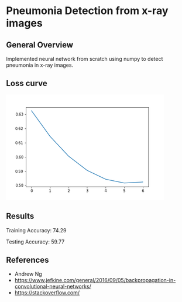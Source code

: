 # Pneumonia Detection from x-ray images
## General Overview
Implemented neural network from scratch using numpy to detect pneumonia in x-ray images.

## Loss curve
![alt text](loss.png)

## Results

Training Accuracy: 74.29

Testing Accuracy: 59.77

## References
- Andrew Ng
- https://www.jefkine.com/general/2016/09/05/backpropagation-in-convolutional-neural-networks/
- https://stackoverflow.com/
